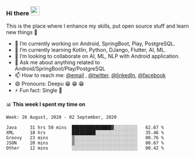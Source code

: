 ### Hi there <img src="https://media.giphy.com/media/hvRJCLFzcasrR4ia7z/giphy.gif" width="25px">
This is the place where I enhance my skills, put open source stuff and learn new things :rofl:

- 🔭 I’m currently working on Android, SpringBoot, Play, PostgreSQL. 
- 🌱 I’m currently learning Kotlin, Python, DJango, Flutter, AI, ML.
- 👯 I’m looking to collaborate on AI, ML, NLP with Android application.
- 💬 Ask me about anything related to Android/SpringBoot/Play/PostgreSQL
- 📫 How to reach me: [@email](deepakgupta7403@gmail.com) , [@twitter](https://twitter.com/deepakgupta7403), [@linkedln](https://in.linkedin.com/in/deepak-gupta-23b3b1113), [@facebook](https://facebook.com/deepakgupta7403)
- 😄 Pronouns: Deepu :grin: :grin: :grin:
- ⚡ Fun fact: Single :grimacing:

📊 **This week I spent my time on**

<!--START_SECTION:waka-->
```text
Week: 26 August, 2020 - 02 September, 2020

Java     31 hrs 50 mins  ███████████████▓░░░░░░░░░   62.67 % 
XML      18 hrs          █████████░░░░░░░░░░░░░░░░   35.46 % 
Groovy   23 mins         ▒░░░░░░░░░░░░░░░░░░░░░░░░   00.76 % 
JSON     20 mins         ▒░░░░░░░░░░░░░░░░░░░░░░░░   00.67 % 
Other    12 mins         ░░░░░░░░░░░░░░░░░░░░░░░░░   00.42 % 
```
<!--END_SECTION:waka-->
